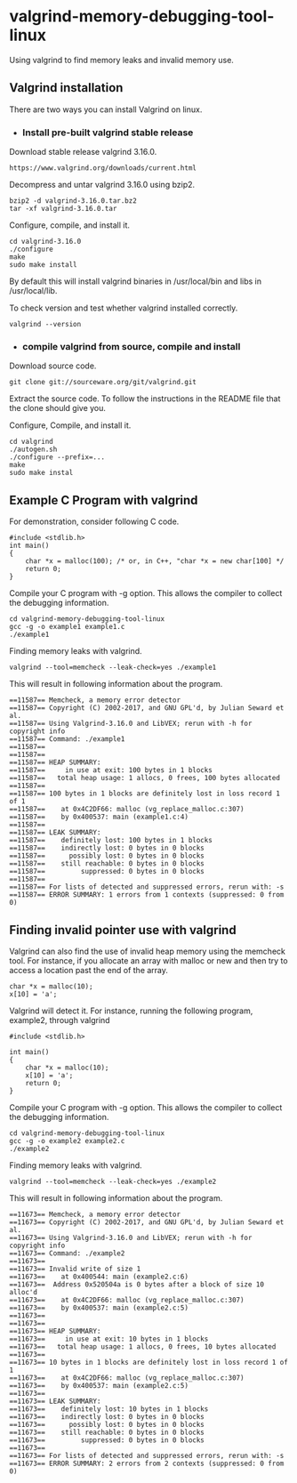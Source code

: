 # valgrind-memory-debugging-tool-linux
Using valgrind to find memory leaks and invalid memory use.

## Valgrind installation

There are two ways you can install Valgrind on linux.

- ### Install pre-built valgrind stable release

Download stable release valgrind 3.16.0.

```
https://www.valgrind.org/downloads/current.html
```

Decompress and untar valgrind 3.16.0 using bzip2.

```
bzip2 -d valgrind-3.16.0.tar.bz2 
tar -xf valgrind-3.16.0.tar 
```

Configure, compile, and install it.

```
cd valgrind-3.16.0
./configure
make
sudo make install
```

By default this will install valgrind binaries in /usr/local/bin and libs in /usr/local/lib.

To check version and test whether valgrind installed correctly.

```
valgrind --version
```

- ### compile valgrind from source, compile and install

Download source code.

```
git clone git://sourceware.org/git/valgrind.git
```

Extract the source code. To follow the instructions in the README file that the clone should give you. 

Configure, Compile, and install it.

```
cd valgrind
./autogen.sh
./configure --prefix=...
make
sudo make instal
```

## Example C Program with valgrind

For demonstration, consider following C code.

```
#include <stdlib.h>
int main()
{
    char *x = malloc(100); /* or, in C++, "char *x = new char[100] */
    return 0;
}
```

Compile your C program with -g option. This allows the compiler to collect the debugging information.

```
cd valgrind-memory-debugging-tool-linux
gcc -g -o example1 example1.c
./example1
```

Finding memory leaks with valgrind.

```
valgrind --tool=memcheck --leak-check=yes ./example1
```

This will result in following information about the program.

```
==11587== Memcheck, a memory error detector
==11587== Copyright (C) 2002-2017, and GNU GPL'd, by Julian Seward et al.
==11587== Using Valgrind-3.16.0 and LibVEX; rerun with -h for copyright info
==11587== Command: ./example1
==11587== 
==11587== 
==11587== HEAP SUMMARY:
==11587==     in use at exit: 100 bytes in 1 blocks
==11587==   total heap usage: 1 allocs, 0 frees, 100 bytes allocated
==11587== 
==11587== 100 bytes in 1 blocks are definitely lost in loss record 1 of 1
==11587==    at 0x4C2DF66: malloc (vg_replace_malloc.c:307)
==11587==    by 0x400537: main (example1.c:4)
==11587== 
==11587== LEAK SUMMARY:
==11587==    definitely lost: 100 bytes in 1 blocks
==11587==    indirectly lost: 0 bytes in 0 blocks
==11587==      possibly lost: 0 bytes in 0 blocks
==11587==    still reachable: 0 bytes in 0 blocks
==11587==         suppressed: 0 bytes in 0 blocks
==11587== 
==11587== For lists of detected and suppressed errors, rerun with: -s
==11587== ERROR SUMMARY: 1 errors from 1 contexts (suppressed: 0 from 0)
```

## Finding invalid pointer use with valgrind

Valgrind can also find the use of invalid heap memory using the memcheck tool. For instance, if you allocate an array with malloc or new and then try to access a location past the end of the array.

```
char *x = malloc(10);
x[10] = 'a';
```

Valgrind will detect it. For instance, running the following program, example2, through valgrind

```
#include <stdlib.h>

int main()
{
    char *x = malloc(10);
    x[10] = 'a';
    return 0;
}

```

Compile your C program with -g option. This allows the compiler to collect the debugging information.

```
cd valgrind-memory-debugging-tool-linux
gcc -g -o example2 example2.c
./example2
```

Finding memory leaks with valgrind.

```
valgrind --tool=memcheck --leak-check=yes ./example2
```

This will result in following information about the program.

```
==11673== Memcheck, a memory error detector
==11673== Copyright (C) 2002-2017, and GNU GPL'd, by Julian Seward et al.
==11673== Using Valgrind-3.16.0 and LibVEX; rerun with -h for copyright info
==11673== Command: ./example2
==11673== 
==11673== Invalid write of size 1
==11673==    at 0x400544: main (example2.c:6)
==11673==  Address 0x520504a is 0 bytes after a block of size 10 alloc'd
==11673==    at 0x4C2DF66: malloc (vg_replace_malloc.c:307)
==11673==    by 0x400537: main (example2.c:5)
==11673== 
==11673== 
==11673== HEAP SUMMARY:
==11673==     in use at exit: 10 bytes in 1 blocks
==11673==   total heap usage: 1 allocs, 0 frees, 10 bytes allocated
==11673== 
==11673== 10 bytes in 1 blocks are definitely lost in loss record 1 of 1
==11673==    at 0x4C2DF66: malloc (vg_replace_malloc.c:307)
==11673==    by 0x400537: main (example2.c:5)
==11673== 
==11673== LEAK SUMMARY:
==11673==    definitely lost: 10 bytes in 1 blocks
==11673==    indirectly lost: 0 bytes in 0 blocks
==11673==      possibly lost: 0 bytes in 0 blocks
==11673==    still reachable: 0 bytes in 0 blocks
==11673==         suppressed: 0 bytes in 0 blocks
==11673== 
==11673== For lists of detected and suppressed errors, rerun with: -s
==11673== ERROR SUMMARY: 2 errors from 2 contexts (suppressed: 0 from 0)
```

